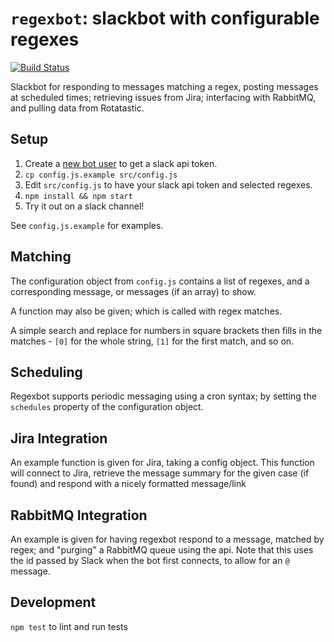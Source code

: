 `regexbot`: slackbot with configurable regexes
==============================================

[![Build Status](https://travis-ci.org/sjmelia/regexbot.svg)](https://travis-ci.org/sjmelia/regexbot)

Slackbot for responding to messages matching a regex, posting messages at
scheduled times; retrieving issues from Jira; interfacing with RabbitMQ, and
pulling data from Rotatastic.

Setup
-----

1. Create a [new bot user](https://my.slack.com/services/new/bot) to get a slack api token.
2. `cp config.js.example src/config.js`
3. Edit `src/config.js` to have your slack api token and selected regexes.
4. `npm install && npm start`
5. Try it out on a slack channel!

See `config.js.example` for examples.

Matching
--------

The configuration object from `config.js` contains a list of regexes,
and a corresponding message, or messages (if an array) to show.

A function may also be given; which is called with regex matches.

A simple search and replace for numbers in square brackets then fills in the
matches - `[0]` for the whole string, `[1]` for the first match, and so on.

Scheduling
----------

Regexbot supports periodic messaging using a cron syntax; by setting the
`schedules` property of the configuration object.

Jira Integration
----------------

An example function is given for Jira, taking a config object. This function will connect to Jira,
retrieve the message summary for the given case (if found) and respond with a nicely formatted message/link

RabbitMQ Integration
--------------------

An example is given for having regexbot respond to a message, matched by regex;
and "purging" a RabbitMQ queue using the api. Note that this uses the id passed
by Slack when the bot first connects, to allow for an `@` message.

Development
-----------

`npm test` to lint and run tests
